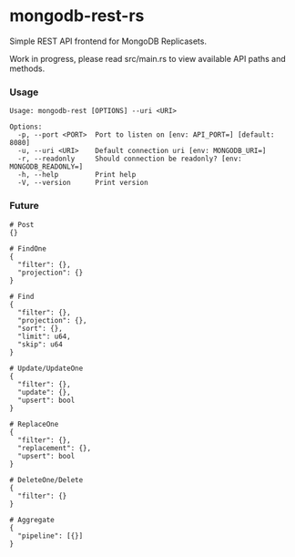 # mongodb-rest-rs

Simple REST API frontend for MongoDB Replicasets. 

Work in progress, please read src/main.rs to view available API paths and methods.

### Usage
```
Usage: mongodb-rest [OPTIONS] --uri <URI>

Options:
  -p, --port <PORT>  Port to listen on [env: API_PORT=] [default: 8080]
  -u, --uri <URI>    Default connection uri [env: MONGODB_URI=]
  -r, --readonly     Should connection be readonly? [env: MONGODB_READONLY=]
  -h, --help         Print help
  -V, --version      Print version
```

### Future
```
# Post
{}

# FindOne
{
  "filter": {},
  "projection": {}
}

# Find
{
  "filter": {},
  "projection": {},
  "sort": {},
  "limit": u64,
  "skip": u64
}

# Update/UpdateOne
{
  "filter": {},
  "update": {},
  "upsert": bool
}

# ReplaceOne
{
  "filter": {},
  "replacement": {},
  "upsert": bool
}

# DeleteOne/Delete
{
  "filter": {}
}

# Aggregate
{
  "pipeline": [{}]
}
```

